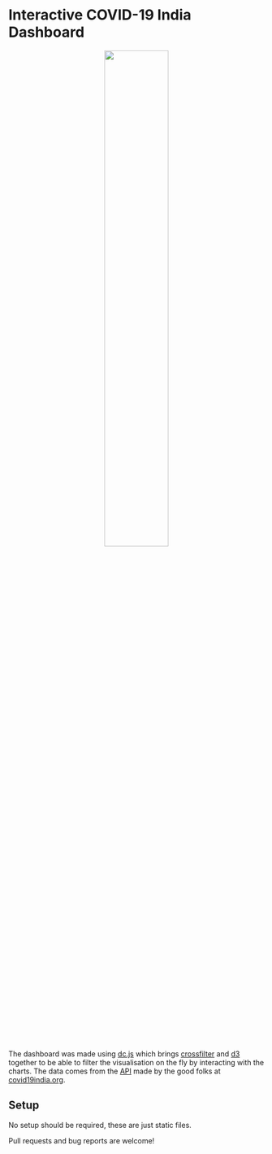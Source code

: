 # Interactive COVID-19 India Dashboard

<p align="center">
<img src="https://user-images.githubusercontent.com/9491/77605373-babdab00-6f3a-11ea-8662-ce0003f496d9.gif" width="50%">
</p>

The dashboard was made using [dc.js](https://dc-js.github.io/dc.js/) which brings [crossfilter](https://github.com/crossfilter/crossfilter) and [d3](https://d3js.org/) together to be able to filter the visualisation on the fly by interacting with the charts. The data comes from the [API](https://api.rootnet.in/covid19-in/unofficial/covid19india.org) made by the good folks at [covid19india.org](https://www.covid19india.org/).

## Setup

No setup should be required, these are just static files.

Pull requests and bug reports are welcome!
